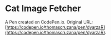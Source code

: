 # Cat Image Fetcher

A Pen created on CodePen.io. Original URL: [https://codepen.io/thomascruzana/pen/dyarzaR](https://codepen.io/thomascruzana/pen/dyarzaR).

